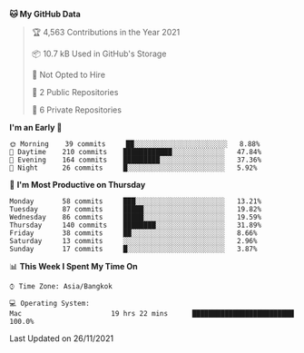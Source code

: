 <!--START_SECTION:waka-->
**🐱 My GitHub Data** 

> 🏆 4,563 Contributions in the Year 2021
 > 
> 📦 10.7 kB Used in GitHub's Storage 
 > 
> 🚫 Not Opted to Hire
 > 
> 📜 2 Public Repositories 
 > 
> 🔑 6 Private Repositories  
 > 
**I'm an Early 🐤** 

```text
🌞 Morning    39 commits     ██░░░░░░░░░░░░░░░░░░░░░░░   8.88% 
🌆 Daytime    210 commits    ████████████░░░░░░░░░░░░░   47.84% 
🌃 Evening    164 commits    █████████░░░░░░░░░░░░░░░░   37.36% 
🌙 Night      26 commits     █░░░░░░░░░░░░░░░░░░░░░░░░   5.92%

```
📅 **I'm Most Productive on Thursday** 

```text
Monday       58 commits     ███░░░░░░░░░░░░░░░░░░░░░░   13.21% 
Tuesday      87 commits     █████░░░░░░░░░░░░░░░░░░░░   19.82% 
Wednesday    86 commits     █████░░░░░░░░░░░░░░░░░░░░   19.59% 
Thursday     140 commits    ████████░░░░░░░░░░░░░░░░░   31.89% 
Friday       38 commits     ██░░░░░░░░░░░░░░░░░░░░░░░   8.66% 
Saturday     13 commits     ░░░░░░░░░░░░░░░░░░░░░░░░░   2.96% 
Sunday       17 commits     █░░░░░░░░░░░░░░░░░░░░░░░░   3.87%

```


📊 **This Week I Spent My Time On** 

```text
⌚︎ Time Zone: Asia/Bangkok

💻 Operating System: 
Mac                      19 hrs 22 mins      █████████████████████████   100.0%

```


 Last Updated on 26/11/2021
<!--END_SECTION:waka-->